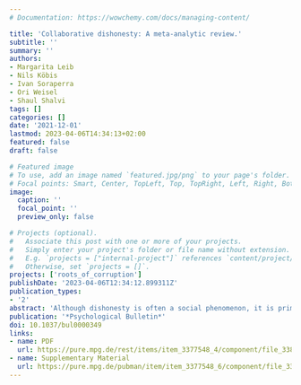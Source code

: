 ```yaml
---
# Documentation: https://wowchemy.com/docs/managing-content/

title: 'Collaborative dishonesty: A meta-analytic review.'
subtitle: ''
summary: ''
authors:
- Margarita Leib
- Nils Köbis
- Ivan Soraperra
- Ori Weisel
- Shaul Shalvi
tags: []
categories: []
date: '2021-12-01'
lastmod: 2023-04-06T14:34:13+02:00
featured: false
draft: false

# Featured image
# To use, add an image named `featured.jpg/png` to your page's folder.
# Focal points: Smart, Center, TopLeft, Top, TopRight, Left, Right, BottomLeft, Bottom, BottomRight.
image:
  caption: ''
  focal_point: ''
  preview_only: false

# Projects (optional).
#   Associate this post with one or more of your projects.
#   Simply enter your project's folder or file name without extension.
#   E.g. `projects = ["internal-project"]` references `content/project/deep-learning/index.md`.
#   Otherwise, set `projects = []`.
projects: ['roots_of_corruption']
publishDate: '2023-04-06T12:34:12.899311Z'
publication_types:
- '2'
abstract: 'Although dishonesty is often a social phenomenon, it is primarily studied in individual settings. However, people frequently collaborate and engage in mutual dishonest acts. We report the first meta-analysis on collaborative dishonesty, analyzing 87,771 decisions (21 behavioral tasks; k = 123; n = 10,923). We provide an overview of all tasks used to measure collaborative dishonesty, and inform theory by conducting moderation analyses. Results reveal collaborative dishonesty is higher (i) when financial incentives are high; (ii) in lab than field studies; (iii) when third parties experience no negative consequences; (iv) in the absence of experimental deception; and (v) when groups consist of more males and (vi) younger individuals. Further, in repeated interactions, group members’ behavior is correlated —participants lie more when their partners lie—and lying increases as the task progresses. These findings are in line with the justified ethicality theoretical perspective, suggesting prosocial concerns increase collaborative dishonesty, whereas honest-image concerns attenuate it. We discuss how findings inform theory, setting an agenda for future research on the collaborative roots of dishonesty.'
publication: '*Psychological Bulletin*'
doi: 10.1037/bul0000349
links:
- name: PDF
  url: https://pure.mpg.de/rest/items/item_3377548_4/component/file_3388432/content
- name: Supplementary Material
  url: https://pure.mpg.de/pubman/item/item_3377548_6/component/file_3377550/BUL-2020-0227_Supplemental_Materials.docx?mode=download 
---
```

